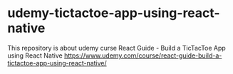 # udemy-tictactoe-app-using-react-native
This repository is about udemy curse React Guide - Build a TicTacToe App using React Native https://www.udemy.com/course/react-guide-build-a-tictactoe-app-using-react-native/
